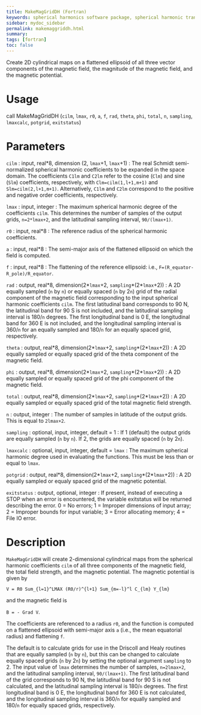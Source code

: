 ```yaml
---
title: MakeMagGridDH (Fortran)
keywords: spherical harmonics software package, spherical harmonic transform, legendre functions, multitaper spectral analysis, fortran, Python, gravity, magnetic field
sidebar: mydoc_sidebar
permalink: makemaggriddh.html
summary:
tags: [fortran]
toc: false
---
```


Create 2D cylindrical maps on a flattened ellipsoid of all three vector components of the magnetic field, the magnitude of the magnetic field, and the magnetic potential.

# Usage

call MakeMagGridDH (`cilm`, `lmax`, `r0`, `a`, `f`, `rad`, `theta`, `phi`, `total`, `n`, `sampling`, `lmaxcalc`, `potgrid`, `exitstatus`)

# Parameters

`cilm` : input, real\*8, dimension (2, `lmax`+1, `lmax`+1)
:   The real Schmidt semi-normalized spherical harmonic coefficients to be expanded in the space domain. The coefficients `C1lm` and `C2lm` refer to the cosine (`Clm`) and sine (`Slm`) coefficients, respectively, with `Clm=cilm(1,l+1,m+1)` and `Slm=cilm(2,l+1,m+1)`. Alternatively, `C1lm` and `C2lm` correspond to the positive and negative order coefficients, respectively.

`lmax` : input, integer
:   The maximum spherical harmonic degree of the coefficients `cilm`. This determines the number of samples of the output grids, `n=2*lmax+2`, and the latitudinal sampling interval, `90/(lmax+1)`.

`r0` : input, real\*8
:   The reference radius of the spherical harmonic coefficients.

`a` : input, real\*8 
:   The semi-major axis of the flattened ellipsoid on which the field is computed.

`f` : input, real\*8
:   The flattening of the reference ellipsoid: i.e., `F=(R_equator-R_pole)/R_equator`.

`rad` : output, real\*8, dimension(2\*`lmax`+2, `sampling`\*(2\*`lmax`+2))
:   A 2D equally sampled (`n` by `n`) or equally spaced (`n` by 2`n`) grid of the radial component of the magnetic field corresponding to the input spherical harmonic coefficients `cilm`. The first latitudinal band corresponds to 90 N, the latitudinal band for 90 S is not included, and the latitudinal sampling interval is 180/`n` degrees. The first longitudinal band is 0 E, the longitudinal band for 360 E is not included, and the longitudinal sampling interval is 360/`n` for an equally sampled and 180/`n` for an equally spaced grid, respectively.

`theta` : output, real\*8, dimension(2\*`lmax`+2, `sampling`\*(2\*`lmax`+2))
:   A 2D equally sampled or equally spaced grid of the theta component of the magnetic field.

`phi` : output, real\*8, dimension(2\*`lmax`+2, `sampling`\*(2\*`lmax`+2))
:   A 2D equally sampled or equally spaced grid of the phi component of the magnetic field. 

`total` : output, real\*8, dimension(2\*`lmax`+2, `sampling`\*(2\*`lmax`+2))
:   A 2D equally sampled or equally spaced grid of the total magnetic field strength. 

`n` : output, integer
:   The number of samples in latitude of the output grids. This is equal to `2lmax+2`.

`sampling` : optional, input, integer, default = 1
:   If 1 (default) the output grids are equally sampled (`n` by `n`). If 2, the grids are equally spaced (`n` by 2`n`).

`lmaxcalc` : optional, input, integer, default = `lmax`
:   The maximum spherical harmonic degree used in evaluating the functions. This must be less than or equal to `lmax`.

`potgrid` : output, real\*8, dimension(2\*`lmax`+2, `sampling`\*(2\*`lmax`+2))
:   A 2D equally sampled or equaly spaced grid of the magnetic potential.

`exitstatus` : output, optional, integer
:   If present, instead of executing a STOP when an error is encountered, the variable exitstatus will be returned describing the error. 0 = No errors; 1 = Improper dimensions of input array; 2 = Improper bounds for input variable; 3 = Error allocating memory; 4 = File IO error.

# Description

`MakeMagGridDH` will create 2-dimensional cylindrical maps from the spherical harmonic coefficients `cilm` of all three components of the magnetic field, the total field strength, and the magnetic potential. The magnetic potential is given by

`V = R0 Sum_{l=1}^LMAX (R0/r)^{l+1} Sum_{m=-l}^l C_{lm} Y_{lm}`

and the magnetic field is

`B = - Grad V`.

The coefficients are referenced to a radius `r0`, and the function is computed on a flattened ellipsoid with semi-major axis `a` (i.e., the mean equatorial radius) and flattening `f`.

The default is to calculate grids for use in the Driscoll and Healy routines that are equally sampled (`n` by `n`), but this can be changed to calculate equally spaced grids (`n` by 2`n`) by setting the optional argument `sampling` to 2. The input value of `lmax` determines the number of samples, `n=2lmax+2`, and the latitudinal sampling interval, `90/(lmax+1)`. The first latitudinal band of the grid corresponds to 90 N, the latitudinal band for 90 S is not calculated, and the latitudinal sampling interval is 180/`n` degrees. The first longitudinal band is 0 E, the longitudinal band for 360 E is not calculated, and the longitudinal sampling interval is 360/`n` for equally sampled and 180/`n` for equally spaced grids, respectively.
